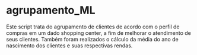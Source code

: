 # agrupamento_ML

  Este script trata do agrupamento de clientes de acordo com o perfil de compras em um dado shopping center, a fim de melhorar o atendimento de seus clientes. Também foram realizados o cálculo da média do ano de nascimento dos clientes e suas respectivas rendas.
